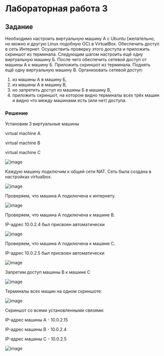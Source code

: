 # Лабораторная работа 3

## Задание

Необходимо настроить виртуальную машину А с Ubuntu (желательно, но можно и другую Linux подобную ОС) в VirtualBox.
Обеспечить доступ в сеть Интернет. Осуществить проверку этого доступа и приложить скриншот из терминала.
Следующим шагом настроить ещё одну виртуальную машину Б.
После чего обеспечить сетевой доступ от машины А к машину Б. Приложить скриншот из терминала.
Поднять ещё одну виртуальную машину В. Организовать сетевой доступ:

1. из машины А в машину Б,
2. из машины А в машину В,
3. но запретить доступ из машины Б в машину В,
4. приложить скриншот, на котором видно терминалы всех трёх машин и видно что между машинами есть (или нет) доступа.

### Решение

Установим 3 виртуальные машины

virtual machine A

virtual machine B

virtual machine C

![image](https://github.com/user-attachments/assets/2bf05257-dc4f-4068-a789-7ac5c7ad98d9)

Каждую машину подключим к общей сети NAT. Сеть была создана в настройках virtualbox.

![image](https://github.com/user-attachments/assets/c97a7773-294e-43ee-92d6-be4e47da2d4c)

Проверяем, что машина А подключена к интернету.

![image](https://github.com/user-attachments/assets/0a2c2a55-884f-4fab-8914-723521272a39)

Проверяем, что машина А подключена к машине В.

IP-адрес 10.0.2.4 был присвоен автоматически

![image](https://github.com/user-attachments/assets/d7eadb84-74fa-4c12-97c9-ce8ea6a6f87d)

Проверяем, что машина А подключена к машине С.

IP-адрес 10.0.2.5 был присвоен автоматически

![image](https://github.com/user-attachments/assets/b8ce71c9-bfe7-4aec-9c34-7b79f293975c)

Запретим доступ машины В к машине С

![image](https://github.com/user-attachments/assets/ade0343c-26dc-4739-ba25-31c6c4c88969)

Терминалы всех мащин на одном скриншоте:

![image](https://github.com/user-attachments/assets/ce6e7c34-079d-41ec-83b1-a4f9ce4eacd5)

Скриншот со всеми установленными связями:

IP-адрес машины А - 10.0.2.15

IP-адрес машины В - 10.0.2.4

IP-адрес машины С - 10.0.2.5

![image](https://github.com/user-attachments/assets/8209544b-e9d1-438a-af95-c15cb779e863)


